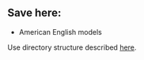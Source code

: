## Save here:

- American English models

Use directory structure described [here](templates/saved_models_templates).
